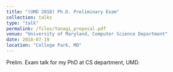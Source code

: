```yaml
---
title: "(UMD 2018) Ph.D. Preliminary Exam"
collection: talks
type: "talk"
permalink: /files/Yanagi_proposal.pdf
venue: "University of Maryland, Computer Science Department"
date: 2018-07-19
location: "College Park, MD"
---
```


Prelim. Exam talk for my PhD at CS department, UMD.
